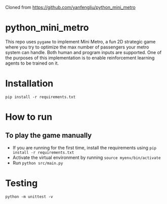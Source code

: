 Cloned from https://github.com/yanfengliu/python_mini_metro

# python_mini_metro
This repo uses `pygame` to implement Mini Metro, a fun 2D strategic game where you try to optimize the max number of passengers your metro system can handle. Both human and program inputs are supported. One of the purposes of this implementation is to enable reinforcement learning agents to be trained on it.

# Installation
`pip install -r requirements.txt`

# How to run
## To play the game manually
* If you are running for the first time, install the requirements using `pip install -r requirements.txt`
* Activate the virtual environment by running `source myenv/bin/activate`
* Run `python src/main.py`

# Testing
`python -m unittest -v`
